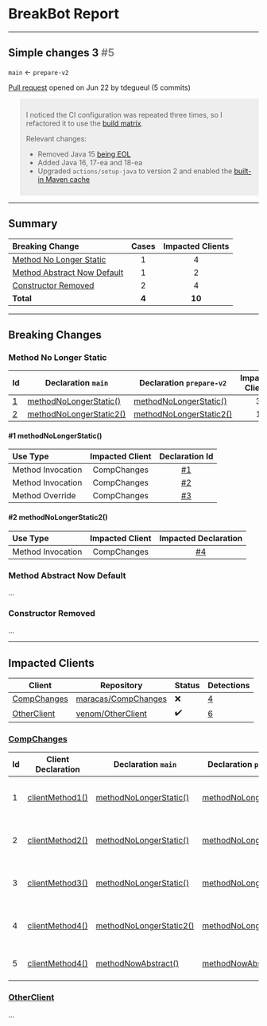 # BreakBot Report

---
## Simple changes 3 <span style="color:grey">#5</span>
`main` ← `prepare-v2`

[Pull request](https://github.com/tdegueul/comp-changes/pull/5) opened on Jun 22 by tdegueul (5 commits)



<blockquote style="padding: 10px; background-color: #eee;"> 
	<p>I noticed the CI configuration was repeated three times, so I refactored it to use the <a href="https://docs.github.com/en/actions/learn-github-actions/managing-complex-workflows#using-a-build-matrix">build matrix</a>.</p>
	<p>Relevant changes:</p>
	<ul>
		<li>Removed Java 15 <a href="https://en.wikipedia.org/wiki/Java_version_history" rel="nofollow">being EOL</a></li>
		<li>Added Java 16, 17-ea and 18-ea</li>
		<li>Upgraded <code>actions/setup-java</code> to version 2 and enabled the <a href="https://github.com/actions/setup-java#caching-packages-dependencies">built-in Maven cache</a></li>
	</ul>
</blockquote>

---
## Summary

| Breaking Change | Cases | Impacted Clients |
|:---------------------------------------------------------------|:-----:|:------:|
| [Method No Longer Static](#bc:method-no-longer-static)         | 1     | 4      |
| [Method Abstract Now Default](#bc:method-abstract-now-default) | 1     | 2      |
| [Constructor Removed](#bc:constructor-removed)                 | 2     | 4      |
| **Total**                                                      | **4** | **10** |

---
## Breaking Changes

### Method No Longer Static <a class="anchor" id="bc:method-no-longer-static"></a>

| Id | Declaration `main` | Declaration `prepare-v2` | Impacted Clients |
|----|--------------------|--------------------------|:----------------:|
| [1]()  | [methodNoLongerStatic()](https://github.com/tdegueul/comp-changes/blob/main//src/main/methodNoLongerStatic/MethodNoLongerStatic.java#L5-L7) | [methodNoLongerStatic()](https://github.com/tdegueul/comp-changes/blob/prepare-v2/src/main/methodNoLongerStatic/MethodNoLongerStatic.java#L5-L7) | 3 |
| [2]()  | [methodNoLongerStatic2()](https://github.com/tdegueul/comp-changes/blob/main//src/main/methodNoLongerStatic/MethodNoLongerStatic.java#L5-L7) | [methodNoLongerStatic2()](https://github.com/tdegueul/comp-changes/blob/prepare-v2/src/main/methodNoLongerStatic/MethodNoLongerStatic.java#L5-L7) | 1 |

#### #1 methodNoLongerStatic()


| Use Type | Impacted Client | Declaration Id |
|:---------|:---------------:|:--------------------:|
| Method Invocation | CompChanges | [#1](#client:compchanges) |
| Method Invocation | CompChanges | [#2](#client:compchanges) |
| Method Override   | CompChanges | [#3](#client:compchanges) |

#### #2 methodNoLongerStatic2()

| Use Type | Impacted Client | Impacted Declaration |
|:---------|:---------------:|:--------------------:|
| Method Invocation | CompChanges | [#4](#compchanges:4) |

### Method Abstract Now Default <a class="anchor" id="bc:method-abstract-now-default"></a>
...

### Constructor Removed <a class="anchor" id="bc:constructor-removed"></a>
...

---

## Impacted Clients

Client | Repository | Status | Detections
------ | ---------- | ------ | ----------
[CompChanges]() | [maracas/CompChanges](https://github.com/SpoonLabs/flacoco) | :x: | [4]()
[OtherClient]() | [venom/OtherClient](https://github.com/SpoonLabs/coming) | :heavy_check_mark: | [6]()


### [CompChanges]() <a class="anchor" id="client:compchanges"></a>

| Id | Client Declaration | Declaration `main` | Declaration `prepare-v2` | Breaking Change | Use Type |
|----|---|---|---|---|---|
| 1   | [clientMethod1()]() | [methodNoLongerStatic()](https://github.com/tdegueul/comp-changes/blob/main//src/main/methodNoLongerStatic/MethodNoLongerStatic.java#L5-L7) | [methodNoLongerStatic()](https://github.com/tdegueul/comp-changes/blob/prepare-v2/src/main/methodNoLongerStatic/MethodNoLongerStatic.java#L5-L7) | Method No Longer Static | Method Invocation | 
| 2 | [clientMethod2()]() | [methodNoLongerStatic()](https://github.com/tdegueul/comp-changes/blob/main//src/main/methodNoLongerStatic/MethodNoLongerStatic.java#L5-L7) | [methodNoLongerStatic()](https://github.com/tdegueul/comp-changes/blob/prepare-v2/src/main/methodNoLongerStatic/MethodNoLongerStatic.java#L5-L7) | Method No Longer Static | Method Invocation |
| 3 | [clientMethod3()]() | [methodNoLongerStatic()](https://github.com/tdegueul/comp-changes/blob/main//src/main/methodNoLongerStatic/MethodNoLongerStatic.java#L5-L7) | [methodNoLongerStatic()](https://github.com/tdegueul/comp-changes/blob/prepare-v2/src/main/methodNoLongerStatic/MethodNoLongerStatic.java#L5-L7) | Method No Longer Static | Method Override |
| 4 | [clientMethod4()]() | [methodNoLongerStatic2()](https://github.com/tdegueul/comp-changes/blob/main//src/main/methodNoLongerStatic/MethodNoLongerStatic.java#L5-L7) | [methodNoLongerStatic2()](https://github.com/tdegueul/comp-changes/blob/prepare-v2/src/main/methodNoLongerStatic/MethodNoLongerStatic.java#L5-L7) | Method No Longer Static | Method Invocation | 
| 5 <a class="anchor" id="compchanges:5"></a>  | [clientMethod4()]() | [methodNowAbstract()]() | [methodNowAbstract()]() | Method Now Abstract | Method Invocation | 

### [OtherClient]()
...
